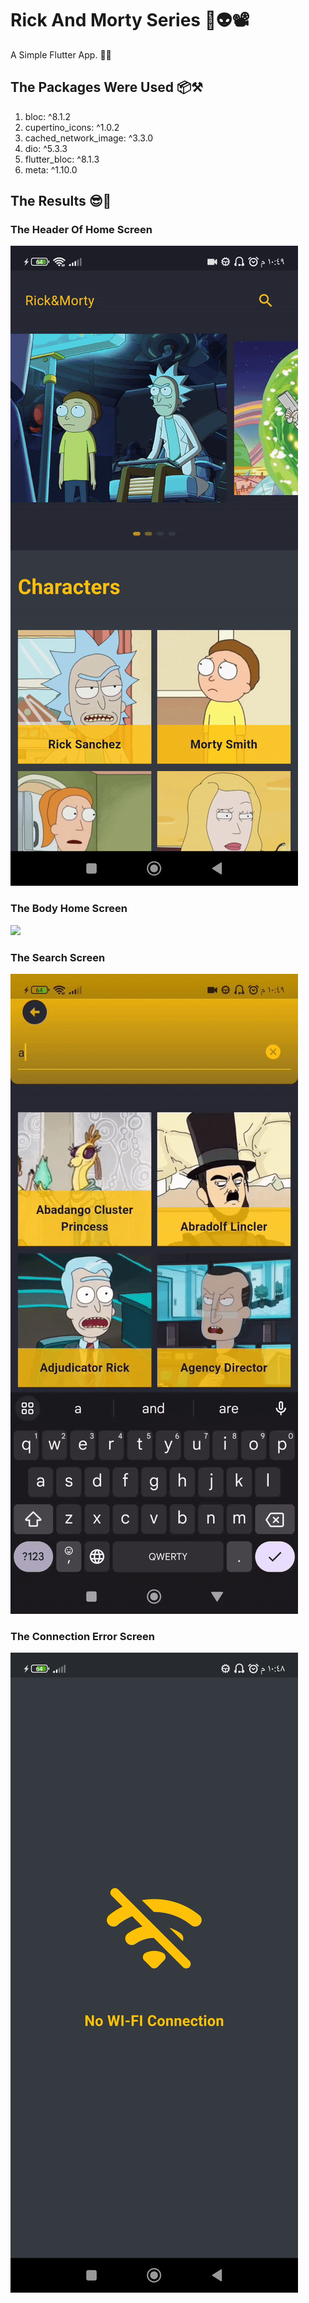 # Rick And Morty Series 🧠👽📽️

A Simple Flutter App. 📱🧰

## The Packages Were Used 📦⚒️   
1) bloc: ^8.1.2  
2) cupertino_icons: ^1.0.2  
3) cached_network_image: ^3.3.0  
4) dio: ^5.3.3
5) flutter_bloc: ^8.1.3
6) meta: ^1.10.0  

## The Results 😎🌆  
### The Header Of Home Screen   
<img src="assets/mobile/header.gif">  

### The Body Home Screen    
<img src="assets/mobile/body.gif">  

### The Search Screen    
<img src="assets/mobile/search.gif">  

### The Connection Error Screen  
<img src="assets/mobile/connectionerror (1).jpg">  
